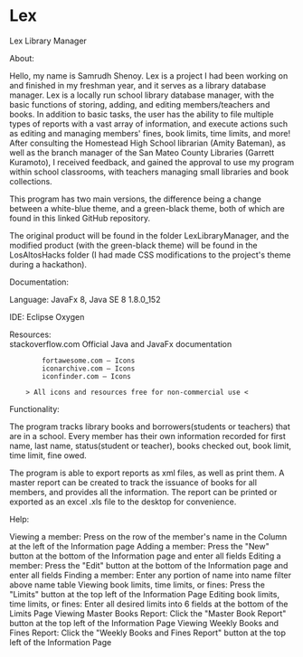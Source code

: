 # Lex
Lex Library Manager



About:

Hello, my name is Samrudh Shenoy. Lex is a project I had been working on and finished in my freshman year, 
and it serves as a library database manager. Lex is a locally run school library database manager, with 
the basic functions of storing, adding, and editing members/teachers and books. In addition to basic tasks, 
the user has the ability to file multiple types of reports with a vast array of information, and execute 
actions such as editing and managing members' fines, book limits, time limits, and more! After consulting 
the Homestead High School librarian (Amity Bateman), as well as the branch manager of the San Mateo County 
Libraries (Garrett Kuramoto), I received feedback, and gained the approval to use my program within school 
classrooms, with teachers managing small libraries and book collections.

This program has two main versions, the difference being a change between a 
white-blue theme, and a green-black theme, both of which are found in this linked GitHub repository.

The original product will be found in the folder LexLibraryManager, and the modified product (with the
green-black theme) will be found in the LosAltosHacks folder (I had made CSS modifications to the project's
theme during a hackathon).




Documentation:


Language: 	JavaFx 8, Java SE 8 1.8.0_152

IDE:		Eclipse Oxygen

Resources:	
			stackoverflow.com
			Official Java and JavaFx documentation
		
			fortawesome.com — Icons
			iconarchive.com — Icons
			iconfinder.com — Icons
		
		> All icons and resources free for non-commercial use <




Functionality:

The program tracks library books and borrowers(students or teachers) that are in a school. Every member has
their own information recorded for first name, last name, status(student or teacher), books checked out, book 
limit, time limit, fine owed.

The program is able to export reports as xml files, as well as print them.
A master report can be created to track the issuance of books for all members, and provides all the information. 
The report can be printed or exported as an excel .xls file to the desktop for convenience.


Help:

Viewing a member: Press on the row of the member's name in the Column at the left of the Information page
Adding a member: Press the "New" button at the bottom of the Information page and enter all fields 
Editing a member: Press the "Edit" button at the bottom of the Information page and enter all fields
Finding a member: Enter any portion of name into name filter above name table
Viewing book limits, time limits, or fines: Press the "Limits" button at the top left of the Information Page
Editing book limits, time limits, or fines: Enter all desired limits into 6 fields at the bottom of the Limits Page
Viewing Master Books Report: Click the "Master Book Report" button at the top left of the Information Page
Viewing Weekly Books and Fines Report: Click the "Weekly Books and Fines Report" button at the top left of the Information Page

